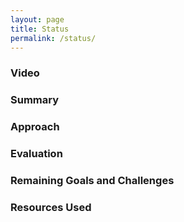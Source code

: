 ```yaml
---
layout: page
title: Status
permalink: /status/
---
```


### Video




### Summary 



### Approach



### Evaluation


### Remaining Goals and Challenges 



### Resources Used